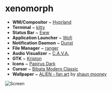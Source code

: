 # xenomorph

- **WM/Compositor** ~ [Hyprland](https://github.com/hyprwm/Hyprland)
- **Terminal** ~ [kitty](https://github.com/kovidgoyal/kitty)
- **Status Bar** ~ [Eww](https://github.com/elkowar/eww)
- **Application Launcher** ~ [Wofi](https://hg.sr.ht/~scoopta/wofi)
- **Notification Daemon** ~ [Dunst](https://github.com/dunst-project/dunst)
- **File Manager** ~ [ranger](https://github.com/ranger/ranger)
- **Audio Visualizer** ~ [C.A.V.A.](https://github.com/karlstav/cava)
- **GTK** ~ [Kripton](https://github.com/EliverLara/Kripton)
- **Icons** ~ [Papirus Dark](https://github.com/PapirusDevelopmentTeam/papirus-icon-theme)
- **Cursor** ~ [Bibata Modern Classic](https://github.com/ful1e5/Bibata_Cursor)
- **Wallpaper** ~ [ALIEN - fan art](https://www.artstation.com/artwork/badmPo) by [shaun mooney](https://twitter.com/moons_artwork)

![Screen](./screenshot.png)
